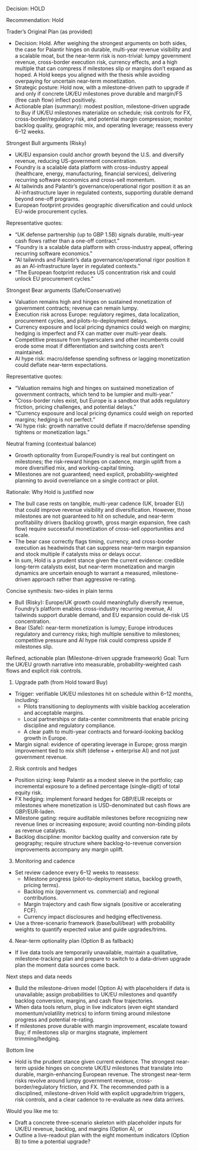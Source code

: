 Decision: HOLD

Recommendation: Hold

Trader’s Original Plan (as provided)
- Decision: Hold. After weighing the strongest arguments on both sides, the case for Palantir hinges on durable, multi-year revenue visibility and a scalable moat, but the near-term risk is non-trivial: lumpy government revenue, cross-border execution risk, currency effects, and a high multiple that can compress if milestones slip or margins don’t expand as hoped. A Hold keeps you aligned with the thesis while avoiding overpaying for uncertain near-term monetization.
- Strategic posture: Hold now, with a milestone-driven path to upgrade if and only if concrete UK/EU milestones prove durable and margin/FS (free cash flow) inflect positively.
- Actionable plan (summary): modest position, milestone-driven upgrade to Buy if UK/EU milestones materialize on schedule; risk controls for FX, cross-border/regulatory risk, and potential margin compression; monitor backlog quality, geographic mix, and operating leverage; reassess every 6–12 weeks.

Strongest Bull arguments (Risky)
- UK/EU expansion could anchor growth beyond the U.S. and diversify revenue, reducing US-government concentration.
- Foundry is a scalable data platform with cross-industry appeal (healthcare, energy, manufacturing, financial services), delivering recurring software economics and cross-sell momentum.
- AI tailwinds and Palantir’s governance/operational rigor position it as an AI-infrastructure layer in regulated contexts, supporting durable demand beyond one-off programs.
- European footprint provides geographic diversification and could unlock EU-wide procurement cycles.

Representative quotes:
- “UK defense partnership (up to GBP 1.5B) signals durable, multi-year cash flows rather than a one-off contract.”
- “Foundry is a scalable data platform with cross-industry appeal, offering recurring software economics.”
- “AI tailwinds and Palantir’s data governance/operational rigor position it as an AI-infrastructure layer in regulated contexts.”
- “The European footprint reduces US concentration risk and could unlock EU procurement cycles.”

Strongest Bear arguments (Safe/Conservative)
- Valuation remains high and hinges on sustained monetization of government contracts; revenue can remain lumpy.
- Execution risk across Europe: regulatory regimes, data localization, procurement cycles, and pilots-to-deployment delays.
- Currency exposure and local pricing dynamics could weigh on margins; hedging is imperfect and FX can matter over multi-year deals.
- Competitive pressure from hyperscalers and other incumbents could erode some moat if differentiation and switching costs aren’t maintained.
- AI hype risk: macro/defense spending softness or lagging monetization could deflate near-term expectations.

Representative quotes:
- “Valuation remains high and hinges on sustained monetization of government contracts, which tend to be lumpier and multi-year.”
- “Cross-border rules exist, but Europe is a sandbox that adds regulatory friction, pricing challenges, and potential delays.”
- “Currency exposure and local pricing dynamics could weigh on reported margins; hedging is not perfect.”
- “AI hype risk: growth narrative could deflate if macro/defense spending tightens or monetization lags.”

Neutral framing (contextual balance)
- Growth optionality from Europe/Foundry is real but contingent on milestones; the risk-reward hinges on cadence, margin uplift from a more diversified mix, and working-capital timing.
- Milestones are not guaranteed; need explicit, probability-weighted planning to avoid overreliance on a single contract or pilot.

Rationale: Why Hold is justified now
- The bull case rests on tangible, multi-year cadence (UK, broader EU) that could improve revenue visibility and diversification. However, those milestones are not guaranteed to hit on schedule, and near-term profitability drivers (backlog growth, gross margin expansion, free cash flow) require successful monetization of cross-sell opportunities and scale.
- The bear case correctly flags timing, currency, and cross-border execution as headwinds that can suppress near-term margin expansion and stock multiple if catalysts miss or delays occur.
- In sum, Hold is a prudent stance given the current evidence: credible long-term catalysts exist, but near-term monetization and margin dynamics are uncertain enough to warrant a measured, milestone-driven approach rather than aggressive re-rating.

Concise synthesis: two-sides in plain terms
- Bull (Risky): Europe/UK growth could meaningfully diversify revenue, Foundry’s platform enables cross-industry recurring revenue, AI tailwinds support durable demand, and EU expansion could de-risk US concentration.
- Bear (Safe): near-term monetization is lumpy; Europe introduces regulatory and currency risks; high multiple sensitive to milestones; competitive pressure and AI hype risk could compress upside if milestones slip.

Refined, actionable plan (Milestone-driven upgrade framework)
Goal: Turn the UK/EU growth narrative into measurable, probability-weighted cash flows and explicit risk controls.

1) Upgrade path (from Hold toward Buy)
- Trigger: verifiable UK/EU milestones hit on schedule within 6–12 months, including:
  - Pilots transitioning to deployments with visible backlog acceleration and acceptable margins.
  - Local partnerships or data-center commitments that enable pricing discipline and regulatory compliance.
  - A clear path to multi-year contracts and forward-looking backlog growth in Europe.
- Margin signal: evidence of operating leverage in Europe; gross margin improvement tied to mix shift (defense + enterprise AI) and not just government revenue.

2) Risk controls and hedges
- Position sizing: keep Palantir as a modest sleeve in the portfolio; cap incremental exposure to a defined percentage (single-digit) of total equity risk.
- FX hedging: implement forward hedges for GBP/EUR receipts or milestones where monetization is USD-denominated but cash flows are GBP/EUR-laden.
- Milestone gating: require auditable milestones before recognizing new revenue lines or increasing exposure; avoid counting non-binding pilots as revenue catalysts.
- Backlog discipline: monitor backlog quality and conversion rate by geography; require structure where backlog-to-revenue conversion improvements accompany any margin uplift.

3) Monitoring and cadence
- Set review cadence every 6–12 weeks to reassess:
  - Milestone progress (pilot-to-deployment status, backlog growth, pricing terms).
  - Backlog mix (government vs. commercial) and regional contributions.
  - Margin trajectory and cash flow signals (positive or accelerating FCF).
  - Currency impact disclosures and hedging effectiveness.
- Use a three-scenario framework (base/bull/bear) with probability weights to quantify expected value and guide upgrades/trims.

4) Near-term optionality plan (Option B as fallback)
- If live data tools are temporarily unavailable, maintain a qualitative, milestone-tracking plan and prepare to switch to a data-driven upgrade plan the moment data sources come back.

Next steps and data needs
- Build the milestone-driven model (Option A) with placeholders if data is unavailable; assign probabilities to UK/EU milestones and quantify backlog conversion, margins, and cash flow trajectories.
- When data tools return, plug in live indicators (even eight standard momentum/volatility metrics) to inform timing around milestone progress and potential re-rating.
- If milestones prove durable with margin improvement, escalate toward Buy; if milestones slip or margins stagnate, implement trimming/hedging.

Bottom line
- Hold is the prudent stance given current evidence. The strongest near-term upside hinges on concrete UK/EU milestones that translate into durable, margin-enhancing European revenue. The strongest near-term risks revolve around lumpy government revenue, cross-border/regulatory friction, and FX. The recommended path is a disciplined, milestone-driven Hold with explicit upgrade/trim triggers, risk controls, and a clear cadence to re-evaluate as new data arrives.

Would you like me to:
- Draft a concrete three-scenario skeleton with placeholder inputs for UK/EU revenue, backlog, and margins (Option A), or
- Outline a live-readout plan with the eight momentum indicators (Option B) to time a potential upgrade?
